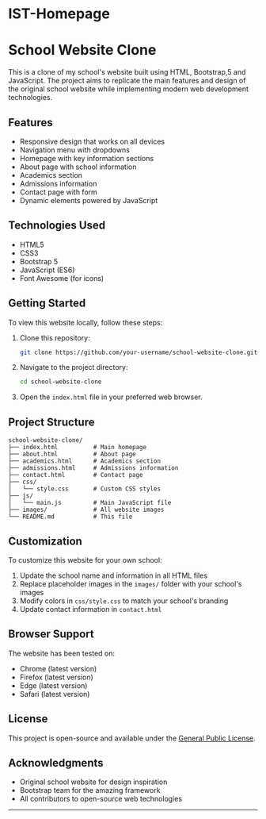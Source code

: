 # IST-Homepage
# School Website Clone

This is a clone of my school's website built using HTML, Bootstrap,5 and JavaScript. The project aims to replicate the main features and design of the original school website while implementing modern web development technologies.

## Features

- Responsive design that works on all devices
- Navigation menu with dropdowns
- Homepage with key information sections
- About page with school information
- Academics section
- Admissions information
- Contact page with form
- Dynamic elements powered by JavaScript

## Technologies Used

- HTML5
- CSS3
- Bootstrap 5
- JavaScript (ES6)
- Font Awesome (for icons)

## Getting Started

To view this website locally, follow these steps:

1. Clone this repository:
   ```bash
   git clone https://github.com/your-username/school-website-clone.git
   ```

2. Navigate to the project directory:
   ```bash
   cd school-website-clone
   ```

3. Open the `index.html` file in your preferred web browser.

## Project Structure

```
school-website-clone/
├── index.html          # Main homepage
├── about.html          # About page
├── academics.html      # Academics section
├── admissions.html     # Admissions information
├── contact.html        # Contact page
├── css/
│   └── style.css       # Custom CSS styles
├── js/
│   └── main.js         # Main JavaScript file
├── images/             # All website images
└── README.md           # This file
```

## Customization

To customize this website for your own school:

1. Update the school name and information in all HTML files
2. Replace placeholder images in the `images/` folder with your school's images
3. Modify colors in `css/style.css` to match your school's branding
4. Update contact information in `contact.html`

## Browser Support

The website has been tested on:
- Chrome (latest version)
- Firefox (latest version)
- Edge (latest version)
- Safari (latest version)

## License

This project is open-source and available under the [General Public License](LICENSE).

## Acknowledgments

- Original school website for design inspiration
- Bootstrap team for the amazing framework
- All contributors to open-source web technologies

---


